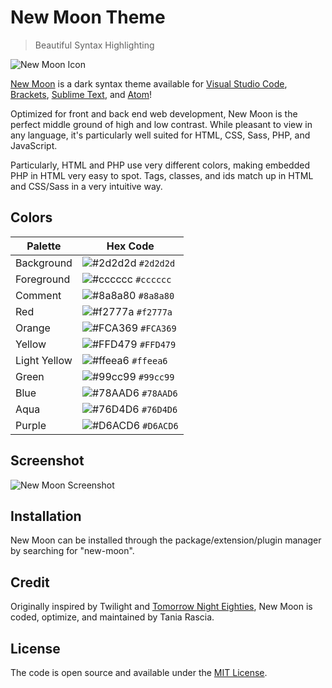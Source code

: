 # New Moon Theme
> Beautiful Syntax Highlighting

![New Moon Icon](https://raw.githubusercontent.com/taniarascia/new-moon/master/images/newmoon.png)

[New Moon](https://taniarascia.github.io/new-moon) is a dark syntax theme available for [Visual Studio Code](https://marketplace.visualstudio.com/items?itemName=taniarascia.new-moon-vscode), [Brackets](https://github.com/taniarascia/new-moon), [Sublime Text](https://packagecontrol.io/packages/New%20Moon%20Color%20Scheme), and [Atom](https://github.atom.io/packages/new-moon-atom-syntax)!

Optimized for front and back end web development, New Moon is the perfect middle ground of high and low contrast. While pleasant to view in any language, it's particularly well suited for HTML, CSS, Sass, PHP, and JavaScript.

Particularly, HTML and PHP use very different colors, making embedded PHP in HTML very easy to spot. Tags, classes, and ids match up in HTML and CSS/Sass in a very intuitive way.

## Colors

Palette | Hex Code
--- | ---
Background | ![#2d2d2d](https://placehold.it/15/2d2d2d/ffffff?text=+) `#2d2d2d`
Foreground | ![#cccccc](https://placehold.it/15/cccccc/000000?text=+) `#cccccc`
Comment | ![#8a8a80](https://placehold.it/15/8a8a80/000000?text=+) `#8a8a80`
Red | ![#f2777a](https://placehold.it/15/f2777a/000000?text=+) `#f2777a`
Orange | ![#FCA369](https://placehold.it/15/FCA369/000000?text=+) `#FCA369`
Yellow | ![#FFD479](https://placehold.it/15/FFD479/000000?text=+) `#FFD479`
Light Yellow | ![#ffeea6](https://placehold.it/15/FFEEA6/000000?text=+) `#ffeea6`
Green | ![#99cc99](https://placehold.it/15/99cc99/000000?text=+) `#99cc99`
Blue | ![#78AAD6](https://placehold.it/15/78AAD6/000000?text=+) `#78AAD6`
Aqua | ![#76D4D6](https://placehold.it/15/76D4D6/000000?text=+) `#76D4D6`
Purple | ![#D6ACD6](https://placehold.it/15/D6ACD6/000000?text=+) `#D6ACD6`

## Screenshot

![New Moon Screenshot](https://raw.githubusercontent.com/taniarascia/new-moon/master/images/screenshot.png)

## Installation

New Moon can be installed through the package/extension/plugin manager by searching for "new-moon".

## Credit

Originally inspired by Twilight and [Tomorrow Night Eighties](https://github.com/chriskempson/tomorrow-theme), New Moon is coded, optimize, and maintained by Tania Rascia.

## License

The code is open source and available under the [MIT License](https://github.com/taniarascia/new-moon/blob/master/LICENSE.md).